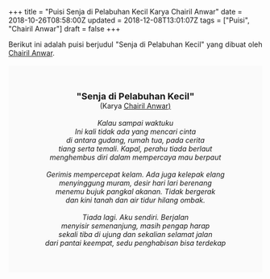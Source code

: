 +++
title = "Puisi Senja di Pelabuhan Kecil Karya Chairil Anwar"
date = 2018-10-26T08:58:00Z
updated = 2018-12-08T13:01:07Z
tags = ["Puisi", "Chairil Anwar"]
draft = false
+++

<div dir="ltr" style="text-align: left;" trbidi="on"><div style="text-align: justify;">Berikut ini adalah puisi berjudul "Senja di Pelabuhan Kecil" yang dibuat oleh <a href="https://ensiklopedia.kemdikbud.go.id/sastra/artikel/Chairil_Anwar" target="_blank">Chairil Anwar</a>. </div><br /><div style="background: #FAFAFA; font-size: 14px; height: auto; margin: 0 auto; padding: 50px; text-align: center; width: auto;"><span style="font-size: 18px;"><b>"Senja di Pelabuhan Kecil"</b></span><br />(Karya <a href="https://www.sekata.web.id/tags/chairil-anwar" target="_blank">Chairil Anwar)</a> <br /><br /><i>Kalau sampai waktuku</i><br /><i>Ini kali tidak ada yang mencari cinta</i><br /><i>di antara gudang, rumah tua, pada cerita</i><br /><i>tiang serta temali. Kapal, perahu tiada berlaut</i><br /><i>menghembus diri dalam mempercaya mau berpaut</i><br /><br /><i>Gerimis mempercepat kelam. Ada juga kelepak elang</i><br /><i>menyinggung muram, desir hari lari berenang</i><br /><i>menemu bujuk pangkal akanan. Tidak bergerak</i><br /><i>dan kini tanah dan air tidur hilang ombak.</i><br /><br /><i>Tiada lagi. Aku sendiri. Berjalan</i><br /><i>menyisir semenanjung, masih pengap harap</i><br /><i>sekali tiba di ujung dan sekalian selamat jalan</i><br /><i>dari pantai keempat, sedu penghabisan bisa terdekap</i></div></div>
